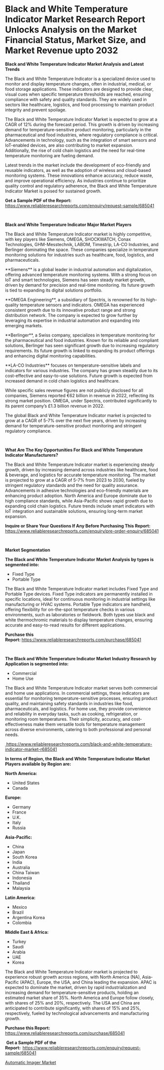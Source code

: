 <p><h1>Black and White Temperature Indicator Market Research Report Unlocks Analysis on the Market Financial Status, Market Size, and Market Revenue upto 2032</h1></p><p><strong>Black and White Temperature Indicator Market Analysis and Latest Trends</strong></p>
<p><p>The Black and White Temperature Indicator is a specialized device used to monitor and display temperature changes, often in industrial, medical, or food storage applications. These indicators are designed to provide clear, visual cues when specific temperature thresholds are reached, ensuring compliance with safety and quality standards. They are widely used in sectors like healthcare, logistics, and food processing to maintain product integrity and prevent spoilage.</p><p>The Black and White Temperature Indicator Market is expected to grow at a CAGR of 12% during the forecast period. This growth is driven by increasing demand for temperature-sensitive product monitoring, particularly in the pharmaceutical and food industries, where regulatory compliance is critical. Advancements in technology, such as the integration of smart sensors and IoT-enabled devices, are also contributing to market expansion. Additionally, the rise of cold chain logistics and the need for real-time temperature monitoring are fueling demand.</p><p>Latest trends in the market include the development of eco-friendly and reusable indicators, as well as the adoption of wireless and cloud-based monitoring systems. These innovations enhance accuracy, reduce waste, and improve operational efficiency. As industries continue to prioritize quality control and regulatory adherence, the Black and White Temperature Indicator Market is poised for sustained growth.</p></p>
<p><strong>Get a Sample PDF of the Report:&nbsp;</strong> <a href="https://www.reliableresearchreports.com/enquiry/request-sample/685041?utm_campaign=1581&utm_medium=2&utm_source=Github&utm_content=ia&utm_term=20012025&utm_id=black-and-white-temperature-indicator">https://www.reliableresearchreports.com/enquiry/request-sample/685041</a></p>
<p>&nbsp;</p>
<p><strong>Black and White Temperature Indicator Major Market Players</strong></p>
<p><p>The Black and White Temperature Indicator market is highly competitive, with key players like Siemens, OMEGA, SHOCKWATCH, Conax Technologies, GHM-Messtechnik, LABOM, Timestrip, LA-CO Industries, and Berlinger dominating the space. These companies specialize in temperature monitoring solutions for industries such as healthcare, food, logistics, and pharmaceuticals.</p><p>**Siemens** is a global leader in industrial automation and digitalization, offering advanced temperature monitoring systems. With a strong focus on IoT and smart technologies, Siemens has seen steady market growth, driven by demand for precision and real-time monitoring. Its future growth is tied to expanding its digital solutions portfolio.</p><p>**OMEGA Engineering**, a subsidiary of Spectris, is renowned for its high-quality temperature sensors and indicators. OMEGA has experienced consistent growth due to its innovative product range and strong distribution network. The company is expected to grow further by leveraging its expertise in industrial automation and expanding into emerging markets.</p><p>**Berlinger**, a Swiss company, specializes in temperature monitoring for the pharmaceutical and food industries. Known for its reliable and compliant solutions, Berlinger has seen significant growth due to increasing regulatory requirements. Its future growth is linked to expanding its product offerings and enhancing digital monitoring capabilities.</p><p>**LA-CO Industries** focuses on temperature-sensitive labels and indicators for various industries. The company has grown steadily due to its cost-effective and easy-to-use solutions. Future growth is expected from increased demand in cold chain logistics and healthcare.</p><p>While specific sales revenue figures are not publicly disclosed for all companies, Siemens reported €62 billion in revenue in 2022, reflecting its strong market position. OMEGA, under Spectris, contributed significantly to its parent company’s £1.3 billion revenue in 2022.</p><p>The global Black and White Temperature Indicator market is projected to grow at a CAGR of 5-7% over the next five years, driven by increasing demand for temperature-sensitive product monitoring and stringent regulatory compliance.</p></p>
<p>&nbsp;</p>
<p><strong>What Are The Key Opportunities For Black and White Temperature Indicator Manufacturers?</strong></p>
<p><p>The Black and White Temperature Indicator market is experiencing steady growth, driven by increasing demand across industries like healthcare, food & beverage, and logistics for accurate temperature monitoring. The market is projected to grow at a CAGR of 5-7% from 2023 to 2030, fueled by stringent regulatory standards and the need for quality assurance. Advancements in adhesive technologies and eco-friendly materials are enhancing product adoption. North America and Europe dominate due to high compliance standards, while Asia-Pacific shows rapid growth due to expanding cold chain logistics. Future trends include smart indicators with IoT integration and sustainable solutions, ensuring long-term market expansion.</p></p>
<p><strong>Inquire or Share Your Questions If Any Before Purchasing This Report:</strong> <a href="https://www.reliableresearchreports.com/enquiry/pre-order-enquiry/685041?utm_campaign=1581&utm_medium=2&utm_source=Github&utm_content=ia&utm_term=20012025&utm_id=black-and-white-temperature-indicator">https://www.reliableresearchreports.com/enquiry/pre-order-enquiry/685041</a></p>
<p>&nbsp;</p>
<p><strong>Market Segmentation</strong></p>
<p><strong>The Black and White Temperature Indicator Market Analysis by types is segmented into:</strong></p>
<p><ul><li>Fixed Type</li><li>Portable Type</li></ul></p>
<p><p>The Black and White Temperature Indicator market includes Fixed Type and Portable Type devices. Fixed Type indicators are permanently installed in specific locations, ideal for continuous monitoring in industrial settings like manufacturing or HVAC systems. Portable Type indicators are handheld, offering flexibility for on-the-spot temperature checks in various environments, such as laboratories or fieldwork. Both types use black and white thermochromic materials to display temperature changes, ensuring accurate and easy-to-read results for different applications.</p></p>
<p><strong>Purchase this Report:&nbsp;</strong><a href="https://www.reliableresearchreports.com/purchase/685041?utm_campaign=1581&utm_medium=2&utm_source=Github&utm_content=ia&utm_term=20012025&utm_id=black-and-white-temperature-indicator">https://www.reliableresearchreports.com/purchase/685041</a></p>
<p>&nbsp;</p>
<p><strong>The Black and White Temperature Indicator Market Industry Research by Application is segmented into:</strong></p>
<p><ul><li>Commercial</li><li>Home Use</li></ul></p>
<p><p>The Black and White Temperature Indicator market serves both commercial and home use applications. In commercial settings, these indicators are essential for monitoring temperature-sensitive processes, ensuring product quality, and maintaining safety standards in industries like food, pharmaceuticals, and logistics. For home use, they provide convenience and reliability in everyday tasks, such as cooking, refrigeration, or monitoring room temperatures. Their simplicity, accuracy, and cost-effectiveness make them versatile tools for temperature management across diverse environments, catering to both professional and personal needs.</p></p>
<p><a href="https://www.reliableresearchreports.com/black-and-white-temperature-indicator-market-r685041?utm_campaign=1581&utm_medium=2&utm_source=Github&utm_content=ia&utm_term=20012025&utm_id=black-and-white-temperature-indicator">&nbsp;https://www.reliableresearchreports.com/black-and-white-temperature-indicator-market-r685041</a></p>
<p><strong>In terms of Region, the Black and White Temperature Indicator Market Players available by Region are:</strong></p>
<p>
    <p> <strong> North America: </strong>
        <ul>
            <li>United States</li>
            <li>Canada</li>
        </ul>
        </p> 
    <p> <strong> Europe: </strong>
        <ul>
            <li>Germany</li>
            <li>France</li>
            <li>U.K.</li>
            <li>Italy</li>
            <li>Russia</li>
        </ul>
        </p> 
    <p> <strong> Asia-Pacific: </strong>
        <ul>
            <li>China</li>
            <li>Japan</li>
            <li>South Korea</li>
            <li>India</li>
            <li>Australia</li>
            <li>China Taiwan</li>
            <li>Indonesia</li>
            <li>Thailand</li>
            <li>Malaysia</li>
        </ul>
        </p> 
    <p> <strong> Latin America: </strong>
        <ul>
            <li>Mexico</li>
            <li>Brazil</li>
            <li>Argentina Korea</li>
            <li>Colombia</li>
        </ul>
        </p> 
    <p> <strong> Middle East & Africa: </strong>
        <ul>
            <li>Turkey</li>
            <li>Saudi</li>
            <li>Arabia</li>
            <li>UAE</li>
            <li>Korea</li>
        </ul>
    </p>
    </p>
<p><p>The Black and White Temperature Indicator market is projected to experience robust growth across regions, with North America (NA), Asia-Pacific (APAC), Europe, the USA, and China leading the expansion. APAC is expected to dominate the market, driven by rapid industrialization and increasing demand for temperature-sensitive products, holding an estimated market share of 35%. North America and Europe follow closely, with shares of 25% and 20%, respectively. The USA and China are anticipated to contribute significantly, with shares of 15% and 25%, respectively, fueled by technological advancements and manufacturing growth.</p></p>
<p><strong>Purchase this Report: </strong><a href="https://www.reliableresearchreports.com/purchase/685041?utm_campaign=1581&utm_medium=2&utm_source=Github&utm_content=ia&utm_term=20012025&utm_id=black-and-white-temperature-indicator">https://www.reliableresearchreports.com/purchase/685041</a></p>
<p>&nbsp;<strong>Get a Sample PDF of the Report:&nbsp;&nbsp;</strong><a href="https://www.reliableresearchreports.com/enquiry/request-sample/685041?utm_campaign=1581&utm_medium=2&utm_source=Github&utm_content=ia&utm_term=20012025&utm_id=black-and-white-temperature-indicator">https://www.reliableresearchreports.com/enquiry/request-sample/685041</a></p>
<p><strong></strong></p>
<p><p><a href="https://github.com/willjis/Market-Research-Report-List-1/blob/main/automatic-imager-market.md?utm_campaign=1581&utm_medium=2&utm_source=Github&utm_content=ia&utm_term=20012025&utm_id=black-and-white-temperature-indicator">Automatic Imager Market</a></p></p>